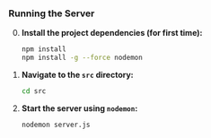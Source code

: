 ### Running the Server

0. **Install the project dependencies (for first time):**
   ```sh
   npm install
   npm install -g --force nodemon
   ```
   
1. **Navigate to the `src` directory:**
   ```sh
   cd src
   ```

2. **Start the server using `nodemon`:**
   ```sh
   nodemon server.js
   ```

